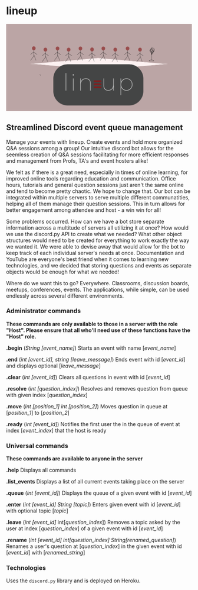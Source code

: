 # lineup
![Lineup graphic](https://github.com/AdiChops/lineup/blob/main/lineup_graphic.png?raw=true)
## Streamlined Discord event queue management

Manage your events with lineup. Create events and hold more organized Q&A sessions among a group! Our intuitive discord bot allows for the seemless creation of Q&A sessions facilitating for more efficient responses and management from Profs, TA's and event hosters alike!

We felt as if there is a great need, especially in times of online learning, for improved online tools regarding education and communication. Office hours, tutorials and general question sessions just aren't the same online and tend to become pretty chaotic. We hope to change that. Our bot can be integrated within multiple servers to serve multiple different communatities, helping all of them manage their question sessions. This in turn allows for better engagement among attendee and host - a win win for all!

Some problems occurred. How can we have a bot store separate information across a multitude of servers all utilizing it at once? How would we use the discord.py API to create what we needed? What other object structures would need to be created for everything to work exactly the way we wanted it. We were able to devise away that would allow for the bot to keep track of each individual server's needs at once. Documentation and YouTube are everyone's best friend when it comes to learning new technologies, and we decided that storing questions and events as separate objects would be enough for what we needed!

Where do we want this to go? Everywhere. Classrooms, discussion boards, meetups, conferences, events. The applications, while simple, can be used endlessly across several different environments. 

### **Administrator commands**

**These commands are only available to those in a server with the role "Host". Please ensure that all who'll need use of these functions have the "Host" role.**

**.begin** (*String [event_name]*)
Starts an event with name [*event_name*]

**.end** (*int [event_id], string [leave_message]*)
Ends event with id [*event_id*] and displays optional [*leave_message*]

**.clear** (*int [event_id]*)
Clears all questions in event with id [*event_id*]

**.resolve** (*int [question_index]*)
Resolves and removes question from queue with given index [*question_index*]

**.move** (*int [position_1] int [position_2]*)
Moves question in queue at [*position_1*] to [*position_2*]

**.ready** (*int [event_id]*)
Notifies the first user the in the queue of event at index [*event_index*] that the host is ready

 

### Universal commands

**These commands are available to anyone in the server**

**.help**
Displays all commands 

**.list_events**
Displays a list of all current events taking place on the server

**.queue** (*int [event_id]*)
Displays the queue of a given event with id [*event_id*]

**.enter** (*int [event_id]* *String [topic]*)
Enters given event with id [*event_id*] with optional topic [*topic*]

**.leave** (*int [event_id]* int[*question_index*])
Removes a topic asked by the user at index [*question_index*] of a given event with id [*event_id*] 

**.rename** (*int [event_id]* *int[question_index]* *String[renamed_question]*)
Renames a user's question at [*question_index*] in the given event with id [*event_id*] with [*renamed_string*]

### Technologies
Uses the `discord.py` library and is deployed on Heroku.
